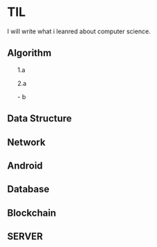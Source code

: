 # TIL
I will write what i leanred about computer science.

## Algorithm

<ol>1.a</ol>
<ol>2.a</ol>
<ul>- b</ul>

## Data Structure

## Network

## Android

## Database

## Blockchain

## SERVER

